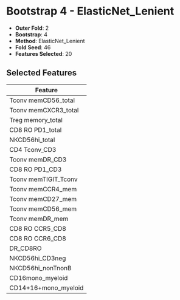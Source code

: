 # Bootstrap 4 - ElasticNet_Lenient

- **Outer Fold**: 2
- **Bootstrap**: 4
- **Method**: ElasticNet_Lenient
- **Fold Seed**: 46
- **Features Selected**: 20

## Selected Features

| Feature |
|---------|
| Tconv memCD56_total |
| Tconv memCXCR3_total |
| Treg memory_total |
| CD8 RO PD1_total |
| NKCD56hi_total |
| CD4 Tconv_CD3 |
| Tconv memDR_CD3 |
| CD8 RO PD1_CD3 |
| Tconv memTIGIT_Tconv |
| Tconv memCCR4_mem |
| Tconv memCD27_mem |
| Tconv memCD56_mem |
| Tconv memDR_mem |
| CD8 RO CCR5_CD8 |
| CD8 RO CCR6_CD8 |
| DR_CD8RO |
| NKCD56hi_CD3neg |
| NKCD56hi_nonTnonB |
| CD16mono_myeloid |
| CD14+16+mono_myeloid |
